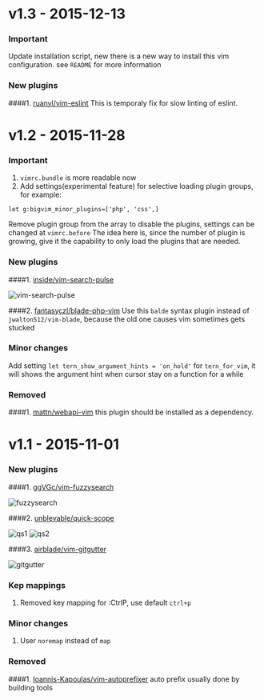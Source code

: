 v1.3 - 2015-12-13
=======

### Important
Update installation script, new there is a new way to install this vim configuration. see `README` for more information

### New plugins
####1. [ruanyl/vim-eslint](https://github.com/ruanyl/vim-eslint)
This is temporaly fix for slow linting of eslint. 

v1.2 - 2015-11-28
=======

### Important
1. `vimrc.bundle` is more readable now
2. Add settings(experimental feature) for selective loading plugin groups, for example:
```
let g:bigvim_minor_plugins=['php', 'css',]
```
Remove plugin group from the array to disable the plugins, settings can be changed at `vimrc.before`
The idea here is, since the number of plugin is growing, give it the capability to only load the plugins that are needed.

### New plugins
####1. [inside/vim-search-pulse](https://github.com/inside/vim-search-pulse)

![vim-search-pulse](https://camo.githubusercontent.com/d2668b3edb833254fa8f235651df3d6e52e7e8db/687474703a2f2f692e696d6775722e636f6d2f756b5a757469322e676966)

####2. [fantasyczl/blade-php-vim](https://github.com/fantasyczl/blade-php-vim)
Use this `balde` syntax plugin instead of `jwalton512/vim-blade`, because the old one causes vim sometimes gets stucked

### Minor changes
Add setting `let tern_show_argument_hints = 'on_hold'` for `tern_for_vim`, it will shows the argument hint when cursor
stay on a function for a while

### Removed
####1. [mattn/webapi-vim](https://github.com/mattn/webapi-vim)
this plugin should be installed as a dependency.


v1.1 - 2015-11-01
=======
### New plugins
####1. [ggVGc/vim-fuzzysearch](https://github.com/ggVGc/vim-fuzzysearch)

![fuzzysearch](https://github.com/ggVGc/vim-fuzzysearch/raw/master/doc/example.gif)

####2. [unblevable/quick-scope](https://github.com/unblevable/quick-scope)

![qs1](https://cloud.githubusercontent.com/assets/723755/8228897/6603ab28-1580-11e5-82cc-b048e3801edb.gif)
![qs2](https://cloud.githubusercontent.com/assets/723755/8230149/6ecbed28-158b-11e5-9474-89e846e7682c.gif)

####3. [airblade/vim-gitgutter](https://github.com/airblade/vim-gitgutter)

![gitgutter](https://camo.githubusercontent.com/f88161827e0cbb3144455b9e5c7582fdd5b5fc83/68747470733a2f2f7261772e6769746875622e636f6d2f616972626c6164652f76696d2d6769746775747465722f6d61737465722f73637265656e73686f742e706e67)

### Kep mappings
1. Removed key mapping for :CtrlP, use default `ctrl+p`

### Minor changes
1. User `noremap` instead of `map`

### Removed
####1. [Ioannis-Kapoulas/vim-autoprefixer](https://github.com/Ioannis-Kapoulas/vim-autoprefixer)
	auto prefix usually done by building tools
